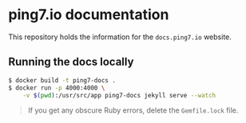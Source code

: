 # ping7.io documentation

This repository holds the information for the `docs.ping7.io` website.

## Running the docs locally

```bash
$ docker build -t ping7-docs .
$ docker run -p 4000:4000 \
    -v $(pwd):/usr/src/app ping7-docs jekyll serve --watch
```

> If you get any obscure Ruby errors, delete the `Gemfile.lock` file.
